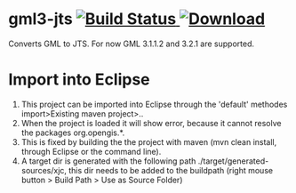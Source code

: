 # gml3-jts [![Build Status](https://travis-ci.org/PDOK/gml3-jts.svg?branch=master)](https://travis-ci.org/PDOK/gml3-jts)[ ![Download](https://api.bintray.com/packages/pdok/maven/gml3-jts/images/download.svg) ](https://bintray.com/pdok/maven/gml3-jts/_latestVersion)
Converts GML to JTS. For now GML 3.1.1.2 and 3.2.1 are supported.

# Import into Eclipse
1. This project can be imported into Eclipse through the 'default' methodes import>Existing maven project>..
2. When the project is loaded it will show error, because it cannot resolve the packages org.opengis.*.
3. This is fixed by building the the project with maven (mvn clean install, through Eclipse or the command line).
4. A target dir is generated with the following path ./target/generated-sources/xjc, this dir needs to be added to the buildpath (right mouse button > Build Path > Use as Source Folder)
